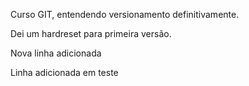 Curso GIT, entendendo versionamento definitivamente.

Dei um hardreset para primeira versão.

Nova linha adicionada

Linha adicionada em teste